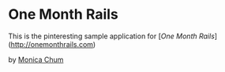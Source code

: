 # One Month Rails

This is the pinteresting sample application for
[*One Month Rails*] (http://onemonthrails.com)

by [Monica Chum](http://monicachum.com)
